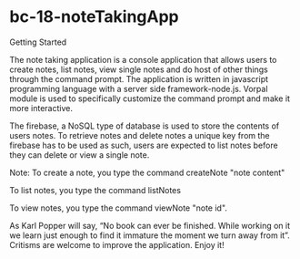 # bc-18-noteTakingApp
Getting Started

The note taking application is a console application that allows users to create notes, list notes, view single notes and do host of other things through the command prompt.
The application is written in javascript programming language with a server side framework-node.js. 
Vorpal module is used to specifically customize the command prompt and make it more interactive.

The firebase, a NoSQL type of database is used to store the contents of users notes.
To retrieve notes and delete notes a unique key from the firebase has to be used as such, users are expected to list notes before they can delete or view a single note.

Note:
To create a note, you type the command createNote "note content"

To list notes, you type the command listNotes

To view notes, you type the command viewNote "note id".

As Karl Popper will say, “No book can ever be finished. While working on it we learn just enough to find it immature the moment we turn away from it”. Critisms are welcome to improve the application. 
Enjoy it!
